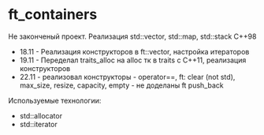 # ft_containers
Не законченый проект. Реализация std::vector, std::map, std::stack C++98

- 18.11 - Реализация конструкторов в ft::vector, настройка итераторов
- 19.11 - Переделал traits_alloc на alloc тк в traits с C++11, реализация конструкторов
- 22.11 - реализовал конструкторы
        - operator==, ft: clear (not std), max_size, resize, capacity, empty
        - не доделаны ft push_back


Используемые технологии:
- std::allocator
- std::iterator